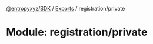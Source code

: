 [@entropyxyz/SDK](../README.md) / [Exports](../modules.md) / registration/private

# Module: registration/private
